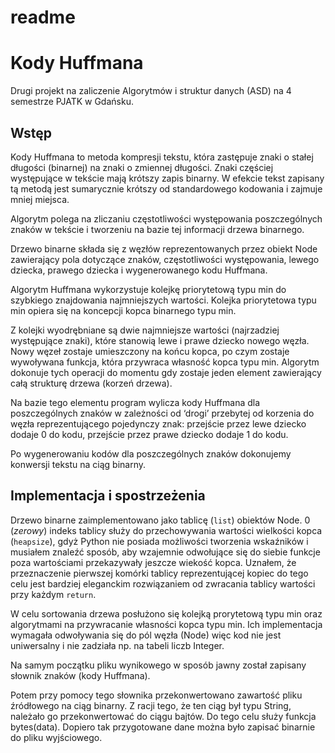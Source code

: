 # readme

# Kody Huffmana

Drugi projekt na zaliczenie Algorytmów i struktur danych (ASD) na 4 semestrze PJATK w Gdańsku. 

## Wstęp

Kody Huffmana to metoda kompresji tekstu, która zastępuje znaki o stałej długości (binarnej) na znaki o zmiennej długości. Znaki częściej występujące w tekście mają krótszy zapis binarny. W efekcie tekst zapisany tą metodą jest sumarycznie krótszy od standardowego kodowania i zajmuje mniej miejsca.

Algorytm polega na zliczaniu częstotliwości występowania poszczególnych znaków w tekście i tworzeniu na bazie tej informacji drzewa binarnego. 

Drzewo binarne składa się z węzłów reprezentowanych przez obiekt Node zawierający pola dotyczące znaków, częstotliwości występowania, lewego dziecka, prawego dziecka i wygenerowanego kodu Huffmana. 

Algorytm Huffmana wykorzystuje kolejkę priorytetową typu min do szybkiego znajdowania najmniejszych wartości. Kolejka priorytetowa typu min opiera się na koncepcji kopca binarnego typu min. 

Z kolejki wyodrębniane są dwie najmniejsze wartości (najrzadziej występujące znaki), które stanowią lewe i prawe dziecko nowego węzła. Nowy węzeł zostaje umieszczony na końcu kopca, po czym zostaje wywoływana funkcja, która przywraca własność kopca typu min. Algorytm dokonuje tych operacji do momentu gdy zostaje jeden element zawierający całą strukturę drzewa (korzeń drzewa). 

Na bazie tego elementu program wylicza kody Huffmana dla poszczególnych znaków w zależności od ‘drogi’ przebytej od korzenia do węzła reprezentującego pojedynczy znak: przejście przez lewe dziecko dodaje 0 do kodu, przejście przez prawe dziecko dodaje 1 do kodu. 

Po wygenerowaniu kodów dla poszczególnych znaków dokonujemy konwersji tekstu na ciąg binarny.

## Implementacja i spostrzeżenia

Drzewo binarne zaimplementowano jako tablicę (`list`) obiektów Node. 0 (*zerowy*) indeks tablicy służy do przechowywania wartości wielkości kopca (`heapsize`), gdyż Python nie posiada możliwości tworzenia wskaźników i musiałem znaleźć sposób, aby wzajemnie odwołujące się do siebie funkcje poza wartościami przekazywały jeszcze wiekość kopca. Uznałem, że przeznaczenie pierwszej komórki tablicy reprezentującej kopiec do tego celu jest bardziej eleganckim rozwiązaniem od zwracania tablicy wartości przy każdym `return`. 

W celu sortowania drzewa posłużono się kolejką prorytetową typu min oraz algorytmami na przywracanie własności kopca typu min. Ich implementacja wymagała odwoływania się do pól węzła (Node) więc kod nie jest uniwersalny i nie zadziała np. na tabeli liczb Integer. 

Na samym początku pliku wynikowego w sposób jawny został zapisany słownik znaków (kody Huffmana).

Potem przy pomocy tego słownika przekonwertowano zawartość pliku źródłowego na ciąg binarny. Z racji tego, że ten ciąg był typu String, należało go przekonwertować do ciągu bajtów. Do tego celu służy funkcja bytes(data). Dopiero tak przygotowane dane można było zapisać binarnie do pliku wyjściowego.